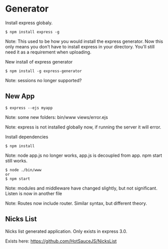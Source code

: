 # Generator

Install express globaly.

```
$ npm install express -g
```

Note: This used to be how you would install the express generator.  Now this only means you don't have to install express in your directory.  You'll still need it as a requirement when uploading.

New install of express generator

```
$ npm install -g express-generator
```

Note: sessions no longer supported?

New App
-------

```
$ express --ejs myapp
```

Note: some new folders:
  bin/www
  views/error.ejs

Note: express is not installed globally now, if running the server it will error.  

Install dependencies 

```
$ npm install
```

Note: node app.js no longer works, app.js is decoupled from app.  npm start still works. 

```
$ node ./bin/www
or 
$ npm start
```

Note: modules and middleware have changed slightly, but not significant.  Listen is now in another file

Note: Routes now include router.  Similar syntax, but different theory.

Nicks List
----------

Nicks list generated application.  Only exists in express 3.0.

Exists here:
https://github.com/HotSauceJS/NicksList